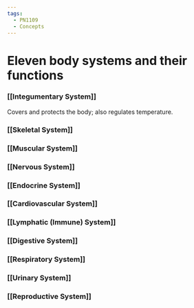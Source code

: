 ```yaml
---
tags:
  - PN1109
  - Concepts
---
```


# Eleven body systems and their functions

### [[Integumentary System]]

Covers and protects the body; also regulates temperature.

### [[Skeletal System]]



### [[Muscular System]]

### [[Nervous System]]

### [[Endocrine System]]

### [[Cardiovascular System]]

### [[Lymphatic (Immune) System]]

### [[Digestive System]]

### [[Respiratory System]]

### [[Urinary System]]

### [[Reproductive System]]






